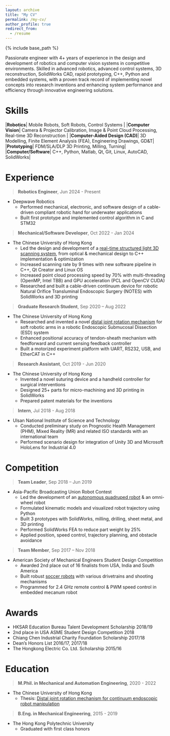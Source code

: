 ```yaml
---
layout: archive
title: "My CV"
permalink: /my-cv/
author_profile: true
redirect_from:
  - /resume
---
```


{% include base_path %}

Passionate engineer with 4+ years of experience in the design and development of robotics and computer vision systems in competitive environments. Skilled in advanced robotics, advanced control systems, 3D reconstruction, SolidWorks CAD, rapid prototyping, C++, Python and embedded systems, with a proven track record of implementing novel concepts into research inventions and enhancing system performance and efficiency through innovative engineering solutions.

Skills
======

|**Robotics**| Mobile Robots, Soft Robots, Control Systems |
|**Computer Vision**| Camera & Projector Calibration, Image & Point Cloud Processing, Real-time 3D Reconstruction |
|**Computer-Aided Design (CAD)**| 3D Modelling, Finite Element Analysis (FEA), Engineering Drawings, GD&T|
|**Prototyping**| FDM/SLA/DLP 3D Printing, Milling, Turning|
|**Computer/Software**| C++, Python, Matlab, Qt, Git, Linux, AutoCAD, SolidWorks|

Experience
======

> **Robotics Engineer**, Jun 2024 - Present
* Deepwave Robotics
  * Performed mechanical, electronic, and software design of a cable-driven compliant robotic hand for underwater applications
  * Built first prototype and implemented control algorithm in C and STM32

> **Mechanical/Software Developer**, Oct 2022 - Jan 2024
* The Chinese University of Hong Kong
  * Led the design and development of a [real-time structured light 3D scanning system](/portfolio/2023-structured-light/), from optical & mechanical design to C++ implementation & optimization
  * Increased scanning rate by 9 times with new software pipeline in C++, Qt Creator and Linux OS
  * Increased point cloud processing speed by 70% with multi-threading (OpenMP, Intel TBB) and GPU acceleration (PCL and OpenCV CUDA)
  * Researched and built a cable-driven continuum device for robotic Natural Orifice Transluminal Endoscopic Surgery (NOTES) with SolidWorks and 3D printing

> **Graduate Research Student**, Sep 2020 – Aug 2022
* The Chinese University of Hong Kong
  * Researched and invented a novel [distal joint rotation mechanism](/related-publications/2022-08-31-mphil-thesis) for soft robotic arms in a robotic Endoscopic Submucosal Dissection (ESD) system
  * Enhanced positional accuracy of tendon-sheath mechanism with feedforward and current sensing feedback controller
  * Built a motorized experiment platform with UART, RS232, USB, and EtherCAT in C++


> **Research Assistant**, Oct 2019 - Jun 2020
* The Chinese University of Hong Kong
  * Invented a novel suturing device and a handheld controller for surgical interventions
  * Designed 25+ parts for micro-machining and 3D printing in SolidWorks
  * Prepared patent materials for the inventions

> **Intern**, Jul 2018 - Aug 2018
* Ulsan National Institute of Science and Technology
  * Conducted preliminary study on Prognostic Health Management (PHM), Mixed Reality (MR) and related ISO standards with an international team
  * Performed scenario design for integration of Unity 3D and Microsoft HoloLens for Industrial 4.0

Competition
======

> **Team Leader**, Sep 2018 – Jun 2019
* Asia-Pacific Broadcasting Union Robot Contest
  * Led the development of an [autonomous quadruped robot](/portfolio/2019-quadruped-robot/) & an omni-wheel robot
  * Formulated kinematic models and visualized robot trajectory using Python
  * Built 3 prototypes with SolidWorks, milling, drilling, sheet metal, and 3D printing
  * Performed SolidWorks FEA to reduce part weight by 25%
  * Applied position, speed control, trajectory planning, and obstacle avoidance

> **Team Member**, Sep 2017 – Nov 2018
* American Society of Mechanical Engineers Student Design Competition
  * Awarded 2nd place out of 16 finalists from USA, India and South America
  * Built robust [soccer robots](/portfolio/2018-soccer-robots/) with various drivetrains and shooting mechanisms
  * Programmed for 2.4 GHz remote control & PWM speed control in embedded mecanum robot

Awards
======

* HKSAR Education Bureau Talent Development Scholarship 2018/19
* 2nd place in USA ASME Student Design Competition 2018
* Chiang Chen Industrial Charity Foundation Scholarship 2017/18
* Dean’s Honors List 2016/17, 2017/18
* The Hongkong Electric Co. Ltd. Scholarship 2015/16

Education
======

> **M.Phil. in Mechanical and Automation Engineering**, 2020 - 2022
* The Chinese University of Hong Kong
  * Thesis: [Distal joint rotation mechanism for continuum endoscopic robot manipulation](/related-publications/2022-08-31-mphil-thesis)

> **B.Eng. in Mechanical Engineering**, 2015 - 2019
* The Hong Kong Polytechnic University
  * Graduated with first class honors

<!-- Publications
======
  <ul>{% for post in site.publications reversed %}
    {% include archive-single-cv.html %}
  {% endfor %}</ul> -->

<!-- Talks
======
  <ul>{% for post in site.talks reversed %}
    {% include archive-single-talk-cv.html  %}
  {% endfor %}</ul>
  
Teaching
======…
  <ul>{% for post in site.teaching reversed %}
    {% include archive-single-cv.html %}
  {% endfor %}</ul>
  …
Service and leadership
======
* Currently signed in to 43 different slack teams -->